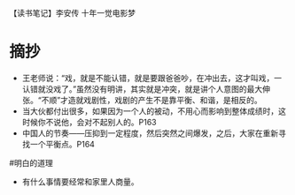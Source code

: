 【读书笔记】李安传 十年一觉电影梦

# 摘抄

- 王老师说：“戏，就是不能认错，就是要跟爸爸吵，在冲出去，这才叫戏，一认错就没戏了。”虽然没有明讲，其实就是冲突，就是讲个人意图的最大伸张。“不顺”才造就戏剧性，戏剧的产生不是靠平衡、和谐，是相反的。
- 当大伙都付出很多，如果因为一个人的被动，不用心而影响到整体成绩时，这时候你不说他，会对不起别人的。P163
- 中国人的节奏——压抑到一定程度，然后突然之间爆发，之后，大家在重新寻找一个平衡点。P164



#明白的道理

- 有什么事情要经常和家里人商量。

